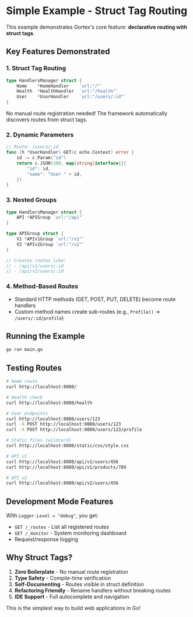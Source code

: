 # Simple Example - Struct Tag Routing

This example demonstrates Gortex's core feature: **declarative routing with struct tags**.

## Key Features Demonstrated

### 1. Struct Tag Routing
```go
type HandlersManager struct {
    Home    *HomeHandler    `url:"/"`
    Health  *HealthHandler  `url:"/health"`
    User    *UserHandler    `url:"/users/:id"`
}
```

No manual route registration needed! The framework automatically discovers routes from struct tags.

### 2. Dynamic Parameters
```go
// Route: /users/:id
func (h *UserHandler) GET(c echo.Context) error {
    id := c.Param("id")
    return c.JSON(200, map[string]interface{}{
        "id": id,
        "name": "User " + id,
    })
}
```

### 3. Nested Groups
```go
type HandlersManager struct {
    API *APIGroup `url:"/api"`
}

type APIGroup struct {
    V1 *APIv1Group `url:"/v1"`
    V2 *APIv2Group `url:"/v2"`
}

// Creates routes like:
// - /api/v1/users/:id
// - /api/v2/users/:id
```

### 4. Method-Based Routes
- Standard HTTP methods (GET, POST, PUT, DELETE) become route handlers
- Custom method names create sub-routes (e.g., `Profile()` → `/users/:id/profile`)

## Running the Example

```bash
go run main.go
```

## Testing Routes

```bash
# Home route
curl http://localhost:8080/

# Health check
curl http://localhost:8080/health

# User endpoints
curl http://localhost:8080/users/123
curl -X POST http://localhost:8080/users/123
curl -X POST http://localhost:8080/users/123/profile

# Static files (wildcard)
curl http://localhost:8080/static/css/style.css

# API v1
curl http://localhost:8080/api/v1/users/456
curl http://localhost:8080/api/v1/products/789

# API v2
curl http://localhost:8080/api/v2/users/456
```

## Development Mode Features

With `Logger.Level = "debug"`, you get:
- `GET /_routes` - List all registered routes
- `GET /_monitor` - System monitoring dashboard
- Request/response logging

## Why Struct Tags?

1. **Zero Boilerplate** - No manual route registration
2. **Type Safety** - Compile-time verification
3. **Self-Documenting** - Routes visible in struct definition
4. **Refactoring Friendly** - Rename handlers without breaking routes
5. **IDE Support** - Full autocomplete and navigation

This is the simplest way to build web applications in Go!